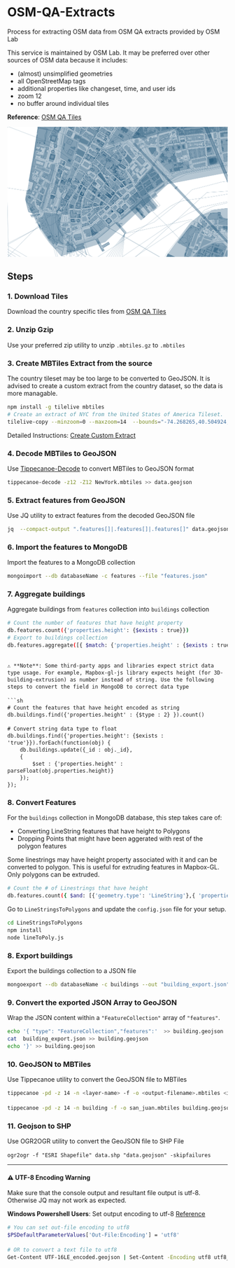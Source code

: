 # OSM-QA-Extracts
Process for extracting OSM data from OSM QA extracts provided by OSM Lab

This service is maintained by OSM Lab. It may be preferred over other sources of OSM data because it includes:
- (almost) unsimplified geometries
- all OpenStreetMap tags
- additional properties like changeset, time, and user ids
- zoom 12
- no buffer around individual tiles

**Reference**: [OSM QA Tiles](https://osmlab.github.io/osm-qa-tiles/)

![sample](img/sample.png)

## Steps

### 1.  Download Tiles
Download the country specific tiles from [OSM QA Tiles](https://osmlab.github.io/osm-qa-tiles/country.html)

### 2. Unzip Gzip
Use your preferred zip utility to unzip `.mbtiles.gz` to `.mbtiles`

### 3. Create MBTiles Extract from the source
The country tileset may be too large to be converted to GeoJSON. It is advised to create a custom extract from the country dataset, so the data is more managable.

```sh
npm install -g tilelive mbtiles
# Create an extract of NYC from the United States of America Tileset.
tilelive-copy --minzoom=0 --maxzoom=14  --bounds="-74.268265,40.504924,-73.646164,40.964863" united_states_of_america.mbtiles NewYork.mbtiles
```

Detailed Instructions: [Create Custom Extract](https://openmaptiles.org/docs/generate/create-custom-extract/)

### 4. Decode MBTiles to GeoJSON
Use [Tippecanoe-Decode](https://github.com/mapbox/tippecanoe#tippecanoe-decode) to convert MBTiles to GeoJSON format

```sh
tippecanoe-decode -z12 -Z12 NewYork.mbtiles >> data.geojson
```

### 5. Extract features from GeoJSON
Use JQ utility to extract features from the decoded GeoJSON file

```sh
jq  --compact-output ".features[]|.features[]|.features[]" data.geojson > features.json

```

### 6. Import the features to MongoDB 
Import the features to a MongoDB collection

```sh
mongoimport --db databaseName -c features --file "features.json"
```

### 7. Aggregate buildings
Aggregate buildings from `features` collection into `buildings` collection

```sh
# Count the number of features that have height property
db.features.count({'properties.height': {$exists : true}})
# Export to buildings collection
db.features.aggregate([{ $match: {'properties.height' : {$exists : true}} },{ $out: "buildings" }])
```

```

⚠️ **Note**: Some third-party apps and libraries expect strict data type usage. For example, Mapbox-gl-js library expects height (for 3D-building-extrusion) as number instead of string. Use the following steps to convert the field in MongoDB to correct data type

```sh
# Count the features that have height encoded as string
db.buildings.find({'properties.height' : {$type : 2} }).count()

# Convert string data type to float 
db.buildings.find({'properties.height': {$exists : 'true'}}).forEach(function(obj) { 
	db.buildings.update({_id : obj._id},
	{
		$set : {'properties.height' : parseFloat(obj.properties.height)}
	});
});

```

### 8. Convert Features
For the `buildings` collection in MongoDB database, this step takes care of:
- Converting LineString features that have height to Polygons
- Dropping Points that might have been aggerated with rest of the polygon features

Some linestrings may have height property associated with it and can be converted to polygon. This is useful for extruding features in Mapbox-GL. Only polygons can be extruded.

```sh
# Count the # of Linestrings that have height
db.features.count({ $and: [{'geometry.type': 'LineString'},{ 'properties.height': {$exists:true} }] })
```

Go to `LineStringsToPolygons` and update the `config.json` file for your setup.

```sh
cd LineStringsToPolygons
npm install
node lineToPoly.js
```

### 8. Export buildings
Export the buildings collection to a JSON file

```sh
mongoexport --db databaseName -c buildings --out "building_export.json" --jsonArray 
```

### 9. Convert the exported JSON Array to GeoJSON
Wrap the JSON content within a `"FeatureCollection"` array of `"features"`.

```sh
echo '{ "type": "FeatureCollection","features":'  >> building.geojson
cat  building_export.json >> building.geojson
echo '}' >> building.geojson
```

### 10. GeoJSON to MBTiles
Use Tippecanoe utility to convert the GeoJSON file to MBTiles

```sh
tippecanoe -pd -z 14 -n <layer-name> -f -o <output-filename>.mbtiles <input-filename>.geojson # Drop all points, Max Zoom 14

tippecanoe -pd -z 14 -n building -f -o san_juan.mbtiles building.geojson # Drop all points, Max Zoom 14
```

### 11. Geojson to SHP
Use OGR2OGR utility to convert the GeoJSON file to SHP File

`ogr2ogr -f "ESRI Shapefile" data.shp "data.geojson" -skipfailures`

---

#### ⚠️ UTF-8 Encoding Warning

 Make sure that the console output and resultant file output is utf-8. Otherwise JQ may not work as expected.

**Windows Powershell Users**: Set output encoding to utf-8 [Reference](https://stackoverflow.com/questions/40098771/changing-powershells-default-output-encoding-to-utf-8)

```sh
# You can set out-file encoding to utf8 
$PSDefaultParameterValues['Out-File:Encoding'] = 'utf8'

# OR to convert a text file to utf8
Get-Content UTF-16LE_encoded.geojson | Set-Content -Encoding utf8 utf8_encoded.geojson
```